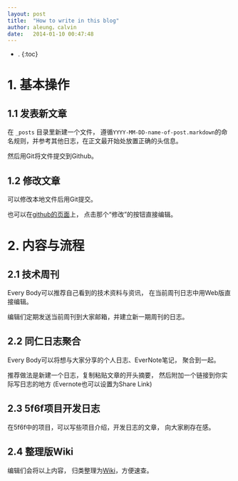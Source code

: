 ```yaml
---
layout: post
title:  "How to write in this blog"
author: aleung，calvin
date:   2014-01-10 00:47:48
---
```


- .
{:toc}

# 1. 基本操作

## 1.1 发表新文章

在 `_posts` 目录里新建一个文件， 遵循`YYYY-MM-DD-name-of-post.markdown`的命名规则，并参考其他日志，在正文最开始处放置正确的头信息。

然后用Git将文件提交到Github。

## 1.2 修改文章

可以修改本地文件后用Git提交。

也可以在[github的页面](https://github.com/f5f6/f5f6.github.io/tree/master/_posts)上， 点击那个“修改”的按钮直接编辑。

# 2. 内容与流程

## 2.1 技术周刊

Every Body可以推荐自己看到的技术资料与资讯， 在当前周刊日志中用Web版直接编辑。

编辑们定期发送当前周刊到大家邮箱，并建立新一期周刊的日志。

## 2.2 同仁日志聚合

Every Body可以将想与大家分享的个人日志、EverNote笔记， 聚合到一起。

推荐做法是新建一个日志，复制粘贴文章的开头摘要， 然后附加一个链接到你实际写日志的地方 (Evernote也可以设置为Share Link)

## 2.3 5f6f项目开发日志

在5f6f中的项目，可以写些项目介绍，开发日志的文章， 向大家刷存在感。

## 2.4 整理版Wiki

编辑们会将以上内容， 归类整理为[Wiki](http://f5f6.github.io/all/)，方便速查。
